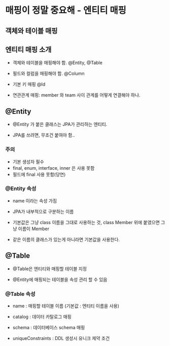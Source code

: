 # 매핑이 정말 중요해 - 엔티티 매핑

## 객체와 테이블 매핑

## 엔티티 매핑 소개

- 객체와 테이블을 매핑해야 함. @Entity, @Table

- 필드와 컬럼을 매핑해야 함. @Column

- 기본 키 매핑 @Id

- 연관관계 매핑: member 와 team 사이 관계를 어떻게 연결해야 하나.

## @Entity

- @Entity 가 붙은 클래스는 JPA가 관리하는 엔티티.

- JPA를 쓰려면, 무조건 붙여야 함..

### 주의

- 기본 생성자 필수
- final, enum, interface, inner 은 사용 못함
- 필드에 final 사용 못함(당연)

### @Entity 속성

- name 이라는 속성 가짐

- JPA가 내부적으로 구분하는 이름

- 기본값은 그냥 class 이름을 그대로 사용하는 것, class Member 위에 붙였으면 그냥 이름이 Member

- 같은 이름의 클래스가 있는게 아니라면 기본값을 사용한다.

## @Table

- @Table은 엔티티와 매핑할 테이블 지정

- @Entity에 매핑되는 테이블을 속성 관리 할 수 있음

### @Table 속성

- name : 매핑할 테이블 이름 (기본값 : 엔티티 이름을 사용)
- catalog : 데이터 카탈로그 매핑

- schema : 데이터베이스 schema 매핑

- uniqueConstraints : DDL 생성시 유니크 제약 조건
